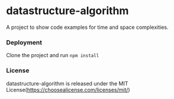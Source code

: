 # datastructure-algorithm
A project to show code examples for time and space complexities.
### Deployment
Clone the project and run
`npm install`
### License
datastructure-algorithm is released under the MIT License(https://choosealicense.com/licenses/mit/)

